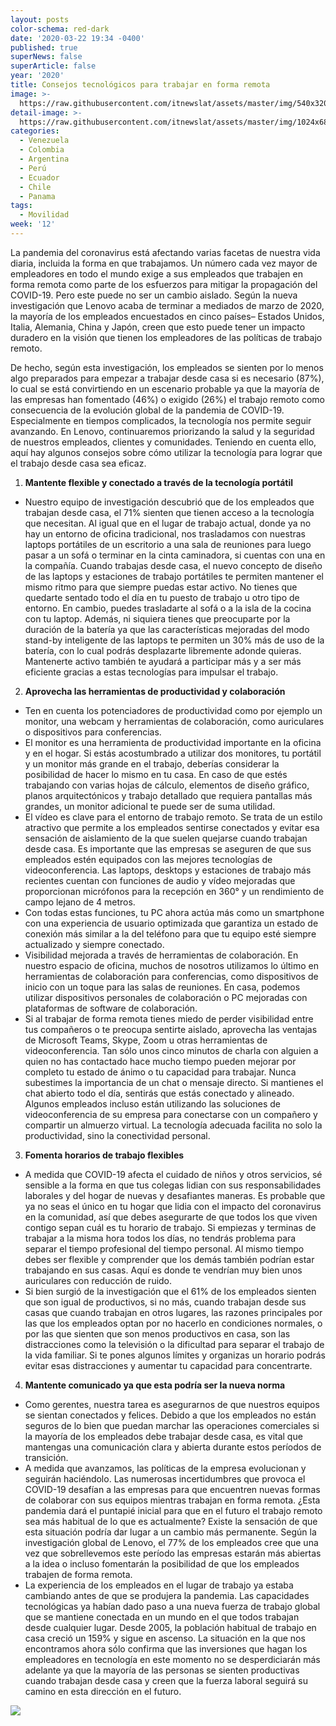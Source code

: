 ```yaml
---
layout: posts
color-schema: red-dark
date: '2020-03-22 19:34 -0400'
published: true
superNews: false
superArticle: false
year: '2020'
title: Consejos tecnológicos para trabajar en forma remota
image: >-
  https://raw.githubusercontent.com/itnewslat/assets/master/img/540x320/David-Rabin-p.jpg
detail-image: >-
  https://raw.githubusercontent.com/itnewslat/assets/master/img/1024x680/David-Rabin-g.jpg
categories:
  - Venezuela
  - Colombia
  - Argentina
  - Perú
  - Ecuador
  - Chile
  - Panama
tags:
  - Movilidad
week: '12'
---
```

La pandemia del coronavirus está afectando varias facetas de nuestra vida diaria, incluida la forma en que trabajamos. Un número cada vez mayor de empleadores en todo el mundo exige a sus empleados que trabajen en forma remota como parte de los esfuerzos para mitigar la propagación del COVID-19. Pero este puede no ser un cambio aislado. Según la nueva investigación que Lenovo acaba de terminar a mediados de marzo de 2020, la mayoría de los empleados encuestados en cinco países– Estados Unidos, Italia, Alemania, China y Japón, creen que esto puede tener un impacto duradero en la visión que tienen los empleadores de las políticas de trabajo remoto.

De hecho, según esta investigación, los empleados se sienten por lo menos algo preparados para empezar a trabajar desde casa si es necesario (87%), lo cual se está convirtiendo en un escenario probable ya que la mayoría de las empresas han fomentado (46%) o exigido (26%) el trabajo remoto como consecuencia de la evolución global de la pandemia de COVID-19. Especialmente en tiempos complicados, la tecnología nos permite seguir avanzando.
En Lenovo, continuaremos priorizando la salud y la seguridad de nuestros empleados, clientes y comunidades. Teniendo en cuenta ello, aquí hay algunos consejos sobre cómo utilizar la tecnología para lograr que el trabajo desde casa sea eficaz.

1. **Mantente flexible y conectado a través de la tecnología portátil**
  - Nuestro equipo de investigación descubrió que de los empleados que trabajan desde casa, el 71% sienten que tienen acceso a la tecnología que necesitan.  Al igual que en el lugar de trabajo actual, donde ya no hay un entorno de oficina tradicional, nos trasladamos con nuestras laptops portátiles de un escritorio a una sala de reuniones para luego pasar a un sofá o terminar en la cinta caminadora, si cuentas con una en la compañía.  Cuando trabajas desde casa, el nuevo concepto de diseño de las laptops y estaciones de trabajo portátiles te permiten mantener el mismo ritmo para que siempre puedas estar activo.  No tienes que quedarte sentado todo el día en tu puesto de trabajo u otro tipo de entorno.  En cambio, puedes trasladarte al sofá o a la isla de la cocina con tu laptop.  Además, ni siquiera tienes que preocuparte por la duración de la batería ya que  las características mejoradas del modo stand-by inteligente de las laptops te permiten un 30% más de uso de la batería, con lo cual podrás desplazarte libremente adonde quieras.  Mantenerte activo también te ayudará a participar más y a ser más eficiente gracias a estas tecnologías para impulsar el trabajo.
   
2. **Aprovecha las herramientas de productividad y colaboración** 

  - Ten en cuenta los potenciadores de productividad como por ejemplo un monitor, una webcam y herramientas de colaboración, como auriculares o dispositivos para conferencias.
  - El monitor es una herramienta de productividad importante en la oficina y en el hogar.  Si estás acostumbrado a utilizar dos monitores, tu portátil y un monitor más grande en el trabajo, deberías considerar la posibilidad de hacer lo mismo en tu casa. En caso de que estés trabajando con varias hojas de cálculo, elementos de diseño gráfico, planos arquitectónicos y trabajo detallado que requiera pantallas más grandes, un monitor adicional te puede ser de suma utilidad.
  - El vídeo es clave para el entorno de trabajo remoto. Se trata de un estilo atractivo que permite a los empleados sentirse conectados y evitar esa sensación de aislamiento de la que suelen quejarse cuando trabajan desde casa. Es importante que las empresas se aseguren de que sus empleados estén equipados con las mejores tecnologías de videoconferencia.  Las laptops, desktops y estaciones de trabajo más recientes cuentan con funciones de audio y vídeo mejoradas que proporcionan micrófonos para la recepción en 360° y un rendimiento de campo lejano de 4 metros.
  - Con todas estas funciones, tu PC ahora actúa más como un smartphone con una experiencia de usuario optimizada que garantiza un estado de conexión más similar a la del teléfono para que tu equipo esté siempre actualizado y siempre conectado.
  - Visibilidad mejorada a través de herramientas de colaboración. En nuestro espacio de oficina, muchos de nosotros utilizamos lo último en herramientas de colaboración para conferencias, como dispositivos de inicio con un toque para las salas de reuniones.  En casa, podemos utilizar dispositivos personales de colaboración o PC mejoradas con plataformas de software de colaboración.
  - Si al trabajar de forma remota tienes miedo de perder visibilidad entre tus compañeros o te preocupa sentirte aislado, aprovecha las ventajas de Microsoft Teams, Skype, Zoom u otras herramientas de videoconferencia. Tan sólo unos cinco minutos de charla con alguien a quien no has contactado hace mucho tiempo pueden mejorar por completo tu estado de ánimo o tu capacidad para trabajar.  Nunca subestimes la importancia de un chat o mensaje directo. Si mantienes el chat abierto todo el día, sentirás que estás conectado y alineado.  Algunos empleados incluso están utilizando las soluciones de videoconferencia de su empresa para conectarse con un compañero y compartir un almuerzo virtual. La tecnología adecuada facilita no solo la productividad, sino la conectividad personal.
  
3. **Fomenta horarios de trabajo flexibles**

  - A medida que COVID-19 afecta el cuidado de niños y otros servicios, sé sensible a la forma en que tus colegas lidian con sus responsabilidades laborales y del hogar de nuevas y desafiantes maneras. Es probable que ya no seas el único en tu hogar que lidia con el impacto del coronavirus en la comunidad, así que debes asegurarte de que todos los que viven contigo sepan cuál es tu horario de trabajo. Si empiezas y terminas de trabajar a la misma hora todos los días, no tendrás problema para separar el tiempo profesional del tiempo personal.  Al mismo tiempo debes ser flexible y comprender que los demás también podrían estar trabajando en sus casas. Aquí es donde te vendrían muy bien unos auriculares con reducción de ruido.
  - Si bien surgió de la investigación que el 61% de los empleados sienten que son igual de productivos, si no más, cuando trabajan desde sus casas que cuando trabajan en otros lugares, las razones principales por las que los empleados optan por no hacerlo en condiciones normales, o por las que sienten que son menos productivos en casa, son las distracciones como la televisión o la dificultad para separar el trabajo de la vida familiar.  Si te pones algunos límites y organizas un horario podrás evitar esas distracciones y aumentar tu capacidad para concentrarte.
  
4. **Mantente comunicado ya que esta podría ser la nueva norma**

  - Como gerentes, nuestra tarea es asegurarnos de que nuestros equipos se sientan conectados y felices. Debido a que los empleados no están seguros de lo bien que puedan marchar las operaciones comerciales si la mayoría de los empleados debe trabajar desde casa, es vital que mantengas una comunicación clara y abierta durante estos períodos de transición.
  - A medida que avanzamos, las políticas de la empresa evolucionan y seguirán haciéndolo. Las numerosas incertidumbres que provoca el COVID-19 desafían a las empresas para que encuentren nuevas formas de colaborar con sus equipos mientras trabajan en forma remota. ¿Esta pandemia dará el puntapié inicial para que en el futuro el trabajo remoto sea más habitual de lo que es actualmente? Existe la sensación de que esta situación podría dar lugar a un cambio más permanente.  Según la investigación global de Lenovo, el 77% de los empleados cree que una vez que sobrellevemos este período las empresas estarán más abiertas a la idea o incluso fomentarán la posibilidad de que los empleados trabajen de forma remota. 
  - La experiencia de los empleados en el lugar de trabajo ya estaba cambiando antes de que se produjera la pandemia.  Las capacidades tecnológicas ya habían dado paso a una nueva fuerza de trabajo global que se mantiene conectada en un mundo en el que todos trabajan desde cualquier lugar.  Desde 2005, la población habitual de trabajo en casa creció un 159% y sigue en ascenso.  La situación en la que nos encontramos ahora sólo confirma que las inversiones que hagan los empleadores en tecnología en este momento no se desperdiciarán más adelante ya que la mayoría de las personas se sienten productivas cuando trabajan desde casa y creen que la fuerza laboral seguirá su camino en esta dirección en el futuro.
  
<img src="https://tracker.metricool.com/c3po.jpg?hash=56f88a41e39ab42c063cc51676587a04"/>